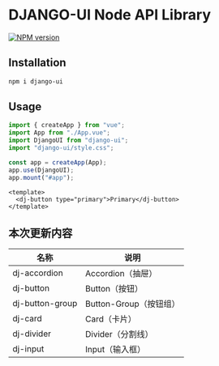 # DJANGO-UI Node API Library

[![NPM version](https://img.shields.io/npm/v/django-ui.svg)](https://npmjs.org/package/django-ui)

## Installation

```sh
npm i django-ui
```

## Usage

```js
import { createApp } from "vue";
import App from "./App.vue";
import DjangoUI from "django-ui";
import "django-ui/style.css";

const app = createApp(App);
app.use(DjangoUI);
app.mount("#app");
```

```vue
<template>
  <dj-button type="primary">Primary</dj-button>
</template>
```

## 本次更新内容

| 名称            | 说明                   |
| --------------- | ---------------------- |
| dj-accordion    | Accordion（抽屉）      |
| dj-button       | Button（按钮）         |
| dj-button-group | Button-Group（按钮组） |
| dj-card         | Card（卡片）           |
| dj-divider      | Divider（分割线）      |
| dj-input        | Input（输入框）        |
